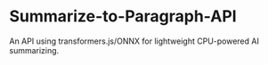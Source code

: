 # Summarize-to-Paragraph-API
An API using transformers.js/ONNX for lightweight CPU-powered AI summarizing.

